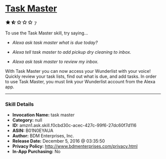 # [Task Master](http://alexa.amazon.com/#skills/amzn1.ask.skill.f0cbd30c-acec-427c-99f6-27dc60f7d116)
![1.2 stars](../../images/ic_star_black_18dp_1x.png)![1.2 stars](../../images/ic_star_half_black_18dp_1x.png)![1.2 stars](../../images/ic_star_border_black_18dp_1x.png)![1.2 stars](../../images/ic_star_border_black_18dp_1x.png)![1.2 stars](../../images/ic_star_border_black_18dp_1x.png) 7

To use the Task Master skill, try saying...

* *Alexa ask task master what is due today?*

* *Alexa tell task master to add pickup dry cleaning to inbox.*

* *Alexa ask task master to review my inbox.*

With Task Master you can now access your Wunderlist with your voice! Quickly review your task lists, find out what is due, and add tasks. In order to use Task Master, you must link your Wunderlist account from the Alexa app.

***

### Skill Details

* **Invocation Name:** task master
* **Category:** null
* **ID:** amzn1.ask.skill.f0cbd30c-acec-427c-99f6-27dc60f7d116
* **ASIN:** B01N0EYAUA
* **Author:** BDM Enterprises, Inc.
* **Release Date:** December 5, 2016 @ 03:35:50
* **Privacy Policy:** http://www.bdmenterprises.com/privacy.html
* **In-App Purchasing:** No
